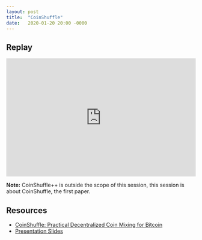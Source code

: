 ```yaml
---
layout: post
title:  "CoinShuffle"
date:   2020-01-20 20:00 -0000
---
```


## Replay

<iframe width="100%" height="315" src="https://www.youtube.com/embed/dVZDeEfSdcI"
frameborder="0" allow="accelerometer; autoplay; encrypted-media; gyroscope;
picture-in-picture" allowfullscreen></iframe>

__Note:__ CoinShuffle++ is outside the scope of this session, this session is
about CoinShuffle, the first paper.

## Resources

+ [CoinShuffle: Practical Decentralized Coin Mixing for Bitcoin](https://petsymposium.org/2014/papers/Ruffing.pdf)
+ [Presentation Slides](/assets/coinshuffle.pptx)
